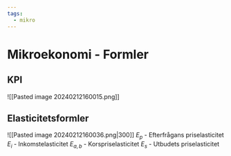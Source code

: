 ```yaml
---
tags:
  - mikro
---
```

# Mikroekonomi - Formler

## KPI
![[Pasted image 20240212160015.png]]

## Elasticitetsformler
![[Pasted image 20240212160036.png|300]]
$E_{p}$ - Efterfrågans priselasticitet
$E_{i}$ - Inkomstelasticitet
$E_{a,b}$ - Korspriselasticitet
$E_{s}$ - Utbudets priselasticitet
